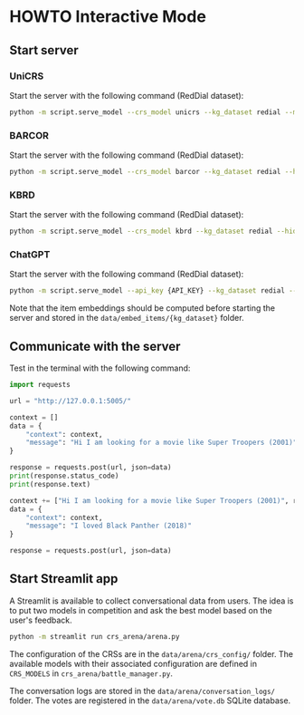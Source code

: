# HOWTO Interactive Mode

## Start server

### UniCRS

Start the server with the following command (RedDial dataset):

```bash
python -m script.serve_model --crs_model unicrs --kg_dataset redial --model microsoft/DialoGPT-small --rec_model data/models/unicrs_rec_redial/ --conv_model data/models/unicrs_conv_redial/ --context_max_length 128 --entity_max_length 43 --tokenizer_path microsoft/DialoGPT-small --text_tokenizer_path roberta-base --resp_max_length 128 --text_encoder roberta-base --debug
```

### BARCOR

Start the server with the following command (RedDial dataset):

```bash
python -m script.serve_model --crs_model barcor --kg_dataset redial --hidden_size 128 --entity_hidden_size 128 --num_bases 8  --context_max_length 200 --entity_max_length 32 --rec_model data/models/barcor_rec_redial/ --conv_model data/models/barcor_conv_redial/ --tokenizer_path facebook/bart-base --encoder_layers 2 --decoder_layers 2 --attn_head 2 --text_hidden_size 300 --resp_max_length 128 --debug
```

### KBRD

Start the server with the following command (RedDial dataset):

```bash
python -m script.serve_model --crs_model kbrd --kg_dataset redial --hidden_size 128 --entity_hidden_size 128 --num_bases 8  --context_max_length 200 --entity_max_length 32 --rec_model data/models/kbrd_rec_redial/ --conv_model data/models/kbrd_conv_redial/ --tokenizer_path facebook/bart-base --encoder_layers 2 --decoder_layers 2 --attn_head 2 --text_hidden_size 300 --resp_max_length 128
```

### ChatGPT

Start the server with the following command (RedDial dataset):

```bash
python -m script.serve_model --api_key {API_KEY} --kg_dataset redial --crs_model chatgpt
```

Note that the item embeddings should be computed before starting the server and stored in the `data/embed_items/{kg_dataset}` folder.

## Communicate with the server

Test in the terminal with the following command:

```python
import requests

url = "http://127.0.0.1:5005/"

context = []
data = {
    "context": context,
    "message": "Hi I am looking for a movie like Super Troopers (2001)"
}

response = requests.post(url, json=data)
print(response.status_code)
print(response.text)

context += ["Hi I am looking for a movie like Super Troopers (2001)", response.text]
data = {
    "context": context,
    "message": "I loved Black Panther (2018)"
}

response = requests.post(url, json=data)
```

## Start Streamlit app

A Streamlit is available to collect conversational data from users. The idea is to put two models in competition and ask the best model based on the user's feedback.

```bash
python -m streamlit run crs_arena/arena.py
```

The configuration of the CRSs are in the `data/arena/crs_config/` folder. The available models with their associated configuration are defined in `CRS_MODELS` in `crs_arena/battle_manager.py`.

The conversation logs are stored in the `data/arena/conversation_logs/` folder. The votes are registered in the `data/arena/vote.db` SQLite database.
